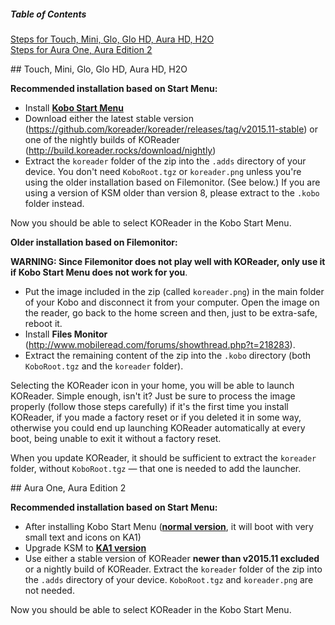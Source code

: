 ##### Table of Contents  
[Steps for Touch, Mini, Glo, Glo HD, Aura HD, H2O](#older-model)  
[Steps for Aura One, Aura Edition 2](#newer-model)  

<a name="older-model"/>
## Touch, Mini, Glo, Glo HD, Aura HD, H2O

__Recommended installation based on Start Menu:__
- Install [**Kobo Start Menu**](http://www.mobileread.com/forums/showthread.php?t=266821)
- Download either the latest stable version (https://github.com/koreader/koreader/releases/tag/v2015.11-stable) or one of the nightly builds of KOReader (http://build.koreader.rocks/download/nightly)
- Extract the `koreader` folder of the zip into the `.adds` directory of your device. You don't need `KoboRoot.tgz` or `koreader.png` unless you're using the older installation based on Filemonitor. (See below.) If you are using a version of KSM older than version 8, please extract to the `.kobo` folder instead.

Now you should be able to select KOReader in the Kobo Start Menu.


__Older installation based on Filemonitor:__

**WARNING: Since Filemonitor does not play well with KOReader, only use it if Kobo Start Menu does not work for you**.

- Put the image included in the zip (called `koreader.png`) in the main folder of your Kobo and disconnect it from your computer. Open the image on the reader, go back to the home screen and then, just to be extra-safe, reboot it.
- Install **Files Monitor** (http://www.mobileread.com/forums/showthread.php?t=218283).
- Extract the remaining content of the zip into the `.kobo` directory (both `KoboRoot.tgz` and the `koreader` folder). 

Selecting the KOReader icon in your home, you will be able to launch KOReader. Simple enough, isn't it? Just be sure to process the image properly (follow those steps carefully) if it's the first time you install KOReader, if you made a factory reset or if you deleted it in some way, otherwise you could end up launching KOReader automatically at every boot, being unable to exit it without a factory reset.

When you update KOReader, it should be sufficient to extract the `koreader` folder, without `KoboRoot.tgz` — that one is needed to add the launcher.


<a name="newer-model"/>
## Aura One, Aura Edition 2

__Recommended installation based on Start Menu:__

- After installing Kobo Start Menu ([**normal version**](http://www.mobileread.com/forums/showthread.php?t=266821), it will boot with very small text and icons on KA1)
- Upgrade KSM to [**KA1 version**](http://www.mobileread.com/forums/showpost.php?p=3389190&postcount=221)
- Use either a stable version of KOReader **newer than v2015.11 excluded** or a nightly build of KOReader. Extract the `koreader` folder of the zip into the `.adds` directory of your device. `KoboRoot.tgz` and `koreader.png` are not needed.

Now you should be able to select KOReader in the Kobo Start Menu.